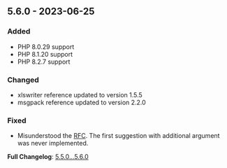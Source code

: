
## 5.6.0 - 2023-06-25

### Added

- PHP 8.0.29 support
- PHP 8.1.20 support
- PHP 8.2.7 support

### Changed

- xlswriter reference updated to version 1.5.5
- msgpack reference updated to version 2.2.0

### Fixed

- Misunderstood the [RFC](https://wiki.php.net/rfc/same-site-cookie). The first suggestion with additional argument was never implemented.

**Full Changelog**: [5.5.0...5.6.0](https://github.com/llaville/php-compatinfo-db/compare/5.5.0...5.6.0)
